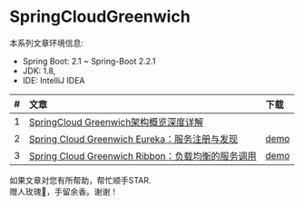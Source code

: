 # SpringCloudGreenwich

本系列文章环境信息:
* Spring Boot: 2.1 ~ Spring-Boot 2.2.1
* JDK: 1.8, 
* IDE: IntelliJ IDEA


| #    | 文章                                    | 下载                                      |
| :--- | :--------------------------------------- | :--------------------------------------- |
| 1    | [SpringCloud Greenwich架构概览深度详解][001] |                         |
| 2    | [Spring Cloud Greenwich Eureka：服务注册与发现][002] |    [demo][00201]                     |
| 3    | [Spring Cloud Greenwich Ribbon：负载均衡的服务调用][003] |    [demo][00301]                     |


如果文章对您有所帮助，帮忙顺手STAR.<br>
赠人玫瑰🌹，手留余香。谢谢！

[001]: https://blog.csdn.net/zgpeace/article/details/104121183
[002]: https://blog.csdn.net/zgpeace/article/details/104237673
[00201]:https://github.com/zgpeace/SpringCloudGreenwich/tree/master/Eureka
[003]: https://blog.csdn.net/zgpeace/article/details/104338419
[00301]: https://github.com/zgpeace/SpringCloudGreenwich/tree/master/Ribbon
